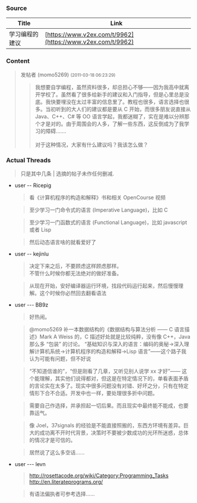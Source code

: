 ### Source 
| Title | Link |
| ---- | ---- | 
| 学习编程的建议 | [https://www.v2ex.com/t/9962](https://www.v2ex.com/t/9962) |

### Content 
> 发帖者 (momo5269) <small>(2011-03-18 06:23:29)</small>
> > 我想要自学编程，虽然资料很多，却总担心不够——因为我高中就离开学校了。虽然看了很多给新手的建议和入门指导，但是心里总是没底。我快要埋没在太过丰富的信息里了。教程也很多，语言选择也很多。当初听到的大人们的建议都是要从 C 开始，而很多朋友说直接从 Java、C++、C# 等 OO 语言学起，我都迷糊了，实在是难以分辨那个才是对的。由于周围会的人多，了解一些东西，这反倒成为了我学习的障碍....... <br><br>
> > 对于这种情况，大家有什么建议吗？我该怎么做？

### Actual Threads 
> 只是其中几条 | 选摘的帖子未作任何删减.

- user -- Ricepig  
    > 看《计算机程序的构造和解释》书和相关 OpenCourse 视频
    
    > 至少学习一门命令式的语言 (Imperative Language)，比如 C

    > 至少学习一门函数式的语言 (Functional Language)，比如 javascript 或者 Lisp

    > 然后动态语言啥的就看爱好了
    
- user -- kejinlu 
    > 决定下来之后，不要顾虑这样顾虑那样。<br> 不管什么时候你都无法绝对的做好准备。
    
    > 从现在开始，安好编译器运行环境，找段代码运行起来，然后慢慢理解。这个时候你必然回去翻看语法
    
- user --- BB9z
    > 好热闹。

    > @momo5269 补一本数据结构的《数据结构与算法分析 —— C 语言描述》Mark A Weiss 的，C 描述好处就是比较纯粹，没有像 C++，Java 那么多 “包装” 的讨论。
“基础知识与深入的语言：编码的奥秘→深入理解计算机系统→计算机程序的构造和解释→Lisp 语言”——这个路子我认为可能有问题，但不好说

    > “不知道信谁的”，“但是刚看了几章，又听见别人说学 xx 才好”—— 这个能理解，其实他们说得都对，但这是在特定情况下的，单看表面矛盾的言论实在太多了。现实中很多问题没有对错、好坏之分，只有在特定情形下合不合适。开发中也一样，要处理很多折中问题。

    > 需要自己作选择，并承担起一切后果。而且现实中最终能不能成，也要靠运气。

    > 像 Joel，37signals 的经验是不能直接照搬的，东西方环境有差异。巨大的成功离不开时代背景，决策时不要被少数成功的光环所迷惑，总体的情况才是可信的。

    > 居然说了这么多空话……

- user --- levn 
    > http://rosettacode.org/wiki/Category:Programming_Tasks<br>http://en.literateprograms.org/

    > 有语法偏执者可参考选择……
